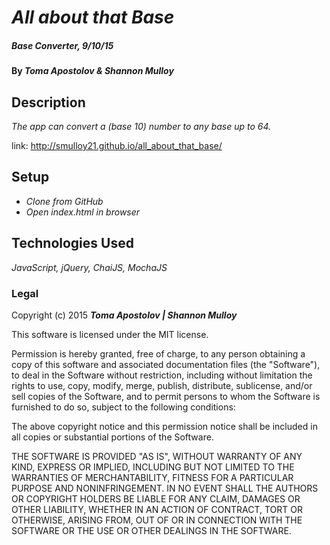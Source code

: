 # _All about that Base_

##### _Base Converter, 9/10/15_

#### By _**Toma Apostolov & Shannon Mulloy**_

## Description

_The app can convert a (base 10) number to any base up to 64._

link: http://smulloy21.github.io/all_about_that_base/

## Setup

* _Clone from GitHub_
* _Open index.html in browser_

## Technologies Used

_JavaScript, jQuery, ChaiJS, MochaJS_

### Legal

Copyright (c) 2015 **_Toma Apostolov | Shannon Mulloy_**

This software is licensed under the MIT license.

Permission is hereby granted, free of charge, to any person obtaining a copy
of this software and associated documentation files (the "Software"), to deal
in the Software without restriction, including without limitation the rights
to use, copy, modify, merge, publish, distribute, sublicense, and/or sell
copies of the Software, and to permit persons to whom the Software is
furnished to do so, subject to the following conditions:

The above copyright notice and this permission notice shall be included in
all copies or substantial portions of the Software.

THE SOFTWARE IS PROVIDED "AS IS", WITHOUT WARRANTY OF ANY KIND, EXPRESS OR
IMPLIED, INCLUDING BUT NOT LIMITED TO THE WARRANTIES OF MERCHANTABILITY,
FITNESS FOR A PARTICULAR PURPOSE AND NONINFRINGEMENT. IN NO EVENT SHALL THE
AUTHORS OR COPYRIGHT HOLDERS BE LIABLE FOR ANY CLAIM, DAMAGES OR OTHER
LIABILITY, WHETHER IN AN ACTION OF CONTRACT, TORT OR OTHERWISE, ARISING FROM,
OUT OF OR IN CONNECTION WITH THE SOFTWARE OR THE USE OR OTHER DEALINGS IN
THE SOFTWARE.
